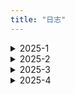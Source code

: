 ```yaml
---
title: "日志"
---
```


<details>
  <summary>2025-1</summary>
  <ul>
    <li>09： 复习高数大物，准备期末考；搞了这个日志，用见简单的话描述一下今天干了啥😋（现在还有点人机）</li>
    <li>10：看了点大物（真的只有一点，指相对论）；选了下课，下学期预计计网+计组+数据库+软工+概统，拉满了（电音）；vitepress稍微设置了一下，顺便看一手vue</li>
    <li>11：做了大物卷子，公式真**的多，有点难搞；得知还能转软工，直接果断润（不想挂计组捏）；把笔记迁移到vitepress了，希望过年前最好能正式发布网站😋</li>
    <li>12：划水复习；网站的about大致改了改，生成commit的插件貌似很好用，很不错</li>
    <li>13：高数一坨，服了；数据结构看了看，大物公式背了一下，题目明天上午接着刷。</li>
    <li>14：大物考完，感觉还可以，挺简单的。eslint和prettier配置了一下感觉比较鸡肋，暂时还用不到。数据结构继续做题。</li>
    <li>15：狗屎期末周终于结束，可以开始字节的项目了，先熟悉一下文档；寒假日常就以项目为主，在形成的工作流中尽量高效开发。算法还是每天两题捡起来，另加豆包的一题打卡。八股随缘整理，主刷博客的面筋</li>
    <li>16：爽玩，回高中看了老师，见了见高中同学</li>
    <li>17：回家，整理文件，markdown项目调研，主要看了编译器难点部分，其实就是在读取字符流时利用分词规则切换FSM状态，生成token，进一步形成AST树，再交给编辑器进行显示</li>
    <li>18：参考开源代码进行框架搭建。具体难点是fsm+ast进行翻译，还有一点是要发布为npm包。未央那边要做一些CI/CD的工作，初步写玩解析器的设计文档以后可以学习一下。</li>
    <li>19：爽吃炉鱼，小小体验了一下华子和小米机子，感觉区别还是蛮明显的，轻薄牺牲的性能比较明显；大概看了一下npm发包；给mundu搞了下CI，build略微麻烦，难受</li>
    <li>20：来翠新店一般般，下次探老店；解析器根据文档编了下架构，后面几天要正式开工了；mundu那边说是改活了，CI年后可以继续做，先搞下FAQ那边的；今天摸一点😋，整整博客，看看网课，找找豪侃电影</li>
    <li>21：水逆的一天，靠刷lc混日子</li>
    <li>22：高产一点，ci一下博客，学习一下工程化相关，打包工具好好了解一下；mundo晚上看眼怎么弄。</li>
    <li>23：爽看🏀，好吧一般般，没那么爽；解析器框架搭了一下，成功初始化是个好事。</li>
    <li>24：奶奶家过小年；刷了一半红宝书补了一点proxy基础，让gpt出题巩固了一下，是个好学习方式。</li>
    <li>25：mundo摸鱼，先鸽一段时间，解析器搞完再说吧。接个接口。</li>
    <li>26：提前过年力（所以lc一天没刷）。红宝书的内容过了一遍，基础懂了个大概，api部分主要是有蛮多接口，用到再说；八股终于高效起来了，最重要的还是自己给自己讲一遍（CORS和JSON序列化拿下</li>
    <li>27：又一个好消息，imd终于不卡了，先把开源的搬过来，把丐版搞明白先，再把接口对上就差不多了，令人激动。这就是“得意忘形（不纠细节而看框架）”的感觉吗，有点爽</li>
    <li>28: dirty work，需要的源码都搬过来，部分转为ts；动规入门，爬楼梯和打家劫舍解决。btw除夕快乐~</li>
    <li>29: 入手mbp, 5.7k电池100+循环，期待发货。</li>
    <li>30: 看电影+玩ing</li>
    <li>31: mac真给我爽完了，丝滑触控板，高清小屏幕，就是还得适应两天</li>
  </ul>
</details>

<details>
  <summary>2025-2</summary>
  <ul>
    <li>01：适应mac中；imd基本上只剩dirty work，调试一下让他们去debug。</li>
    <li>02：</li>
    <li>03：</li>
    <li>04：</li>
    <li>05：</li>
    <li>06：</li>
    <li>07：</li>
    <li>08：</li>
    <li>09：</li>
    <li>10：</li>
    <li>11：</li>
    <li>12：</li>
    <li>13：</li>
    <li>14：</li>
    <li>15：</li>
    <li>16：</li>
    <li>17：</li>
    <li>18：</li>
    <li>19：</li>
    <li>20：</li>
    <li>21：</li>
    <li>22：</li>
    <li>23：</li>
    <li>24：</li>
    <li>25：</li>
    <li>26：</li>
    <li>27：</li>
    <li>28：</li>
    <li>29：</li>
  </ul>
</details>

<details>
  <summary>2025-3</summary>
  <ul>
    <li>01：</li>
    <li>02：</li>
    <li>03：</li>
    <li>04：</li>
    <li>05：</li>
    <li>06：</li>
    <li>07：</li>
    <li>08：</li>
    <li>09：</li>
    <li>10：</li>
    <li>11：</li>
    <li>12：</li>
    <li>13：</li>
    <li>14：</li>
    <li>15：</li>
    <li>16：</li>
    <li>17：</li>
    <li>18：</li>
    <li>19：</li>
    <li>20：</li>
    <li>21：</li>
    <li>22：</li>
    <li>23：</li>
    <li>24：</li>
    <li>25：</li>
    <li>26：</li>
    <li>27：</li>
    <li>28：</li>
    <li>29：</li>
    <li>30：</li>
    <li>31：</li>
  </ul>
</details>

<details>
  <summary>2025-4</summary>
  <ul>
    <li>01：</li>
    <li>02：</li>
    <li>03：</li>
    <li>04：</li>
    <li>05：</li>
    <li>06：</li>
    <li>07：</li>
    <li>08：</li>
    <li>09：</li>
    <li>10：</li>
    <li>11：</li>
    <li>12：</li>
    <li>13：</li>
    <li>14：</li>
    <li>15：</li>
    <li>16：</li>
    <li>17：</li>
    <li>18：</li>
    <li>19：</li>
    <li>20：</li>
    <li>21：</li>
    <li>22：</li>
    <li>23：</li>
    <li>24：</li>
    <li>25：</li>
    <li>26：</li>
    <li>27：</li>
    <li>28：</li>
    <li>29：</li>
    <li>30：</li>
  </ul>
</details>


